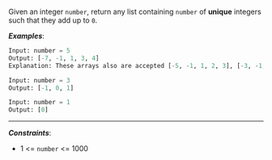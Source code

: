 Given an integer `number`, return any list containing `number` of **unique** integers such that they add up to `0`.

**_Examples_**:
```python
Input: number = 5
Output: [-7, -1, 1, 3, 4]
Explanation: These arrays also are accepted [-5, -1, 1, 2, 3], [-3, -1, 2, -2, 4]

Input: number = 3
Output: [-1, 0, 1]

Input: number = 1
Output: [0]
```
---
**_Constraints_**:
- 1 <= `number` <= 1000
